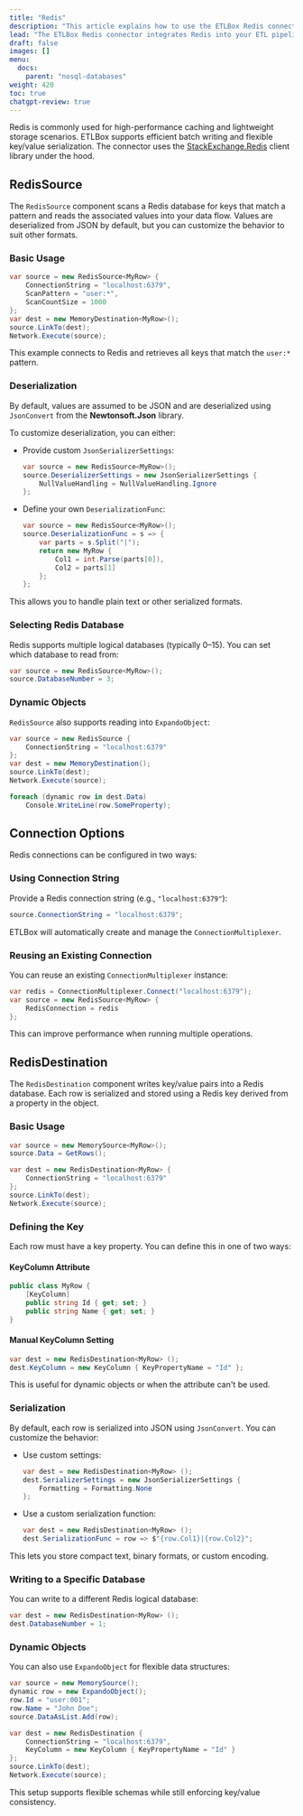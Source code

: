```yaml
---
title: "Redis"
description: "This article explains how to use the ETLBox Redis connectors to read from and write to Redis databases. You'll learn how to scan keys using patterns, control serialization formats, and configure key handling for inserting data."
lead: "The ETLBox Redis connector integrates Redis into your ETL pipelines, allowing high-speed access to key-value data for both reading and writing. With support for custom serialization and dynamic objects, it offers a flexible way to work with one of the most popular in-memory databases."
draft: false
images: []
menu:
  docs:
    parent: "nosql-databases"
weight: 420
toc: true
chatgpt-review: true
---
```


Redis is commonly used for high-performance caching and lightweight storage scenarios. ETLBox supports efficient batch writing and flexible key/value serialization.
The connector uses the [StackExchange.Redis](https://stackexchange.github.io/StackExchange.Redis/) client library under the hood.

## RedisSource

The `RedisSource` component scans a Redis database for keys that match a pattern and reads the associated values into your data flow. Values are deserialized from JSON by default, but you can customize the behavior to suit other formats.

### Basic Usage

```csharp
var source = new RedisSource<MyRow> {
    ConnectionString = "localhost:6379",
    ScanPattern = "user:*",
    ScanCountSize = 1000
};
var dest = new MemoryDestination<MyRow>();
source.LinkTo(dest);
Network.Execute(source);
```

This example connects to Redis and retrieves all keys that match the `user:*` pattern.

### Deserialization

By default, values are assumed to be JSON and are deserialized using `JsonConvert` from the **Newtonsoft.Json** library.

To customize deserialization, you can either:

- Provide custom `JsonSerializerSettings`:

  ```csharp
  var source = new RedisSource<MyRow>();
  source.DeserializerSettings = new JsonSerializerSettings {
      NullValueHandling = NullValueHandling.Ignore
  };
  ```

- Define your own `DeserializationFunc`:

  ```csharp
  var source = new RedisSource<MyRow>();
  source.DeserializationFunc = s => {
      var parts = s.Split("|");
      return new MyRow {
          Col1 = int.Parse(parts[0]),
          Col2 = parts[1]
      };
  };
  ```

This allows you to handle plain text or other serialized formats.

### Selecting Redis Database

Redis supports multiple logical databases (typically 0–15). You can set which database to read from:

```csharp
var source = new RedisSource<MyRow>();
source.DatabaseNumber = 3;
```

### Dynamic Objects

`RedisSource` also supports reading into `ExpandoObject`:

```csharp
var source = new RedisSource {
    ConnectionString = "localhost:6379"
};
var dest = new MemoryDestination();
source.LinkTo(dest);
Network.Execute(source);

foreach (dynamic row in dest.Data)
    Console.WriteLine(row.SomeProperty);
```

## Connection Options

Redis connections can be configured in two ways:

### Using Connection String

Provide a Redis connection string (e.g., `"localhost:6379"`):

```csharp
source.ConnectionString = "localhost:6379";
```

ETLBox will automatically create and manage the `ConnectionMultiplexer`.

### Reusing an Existing Connection

You can reuse an existing `ConnectionMultiplexer` instance:

```csharp
var redis = ConnectionMultiplexer.Connect("localhost:6379");
var source = new RedisSource<MyRow> {
    RedisConnection = redis
};
```

This can improve performance when running multiple operations.

## RedisDestination

The `RedisDestination` component writes key/value pairs into a Redis database. Each row is serialized and stored using a Redis key derived from a property in the object.

### Basic Usage

```csharp
var source = new MemorySource<MyRow>();
source.Data = GetRows();

var dest = new RedisDestination<MyRow> {
    ConnectionString = "localhost:6379"
};
source.LinkTo(dest);
Network.Execute(source);
```

### Defining the Key

Each row must have a key property. You can define this in one of two ways:

#### KeyColumn Attribute

```csharp
public class MyRow {
    [KeyColumn]
    public string Id { get; set; }
    public string Name { get; set; }
}
```

#### Manual KeyColumn Setting

```csharp
var dest = new RedisDestination<MyRow> ();
dest.KeyColumn = new KeyColumn { KeyPropertyName = "Id" };
```

This is useful for dynamic objects or when the attribute can't be used.

### Serialization

By default, each row is serialized into JSON using `JsonConvert`. You can customize the behavior:

- Use custom settings:

  ```csharp
  var dest = new RedisDestination<MyRow> ();
  dest.SerializerSettings = new JsonSerializerSettings {
      Formatting = Formatting.None
  };
  ```

- Use a custom serialization function:

  ```csharp
  var dest = new RedisDestination<MyRow> ();
  dest.SerializationFunc = row => $"{row.Col1}|{row.Col2}";
  ```

This lets you store compact text, binary formats, or custom encoding.

### Writing to a Specific Database

You can write to a different Redis logical database:

```csharp
var dest = new RedisDestination<MyRow> ();
dest.DatabaseNumber = 1;
```

### Dynamic Objects

You can also use `ExpandoObject` for flexible data structures:

```csharp
var source = new MemorySource();
dynamic row = new ExpandoObject();
row.Id = "user:001";
row.Name = "John Doe";
source.DataAsList.Add(row);

var dest = new RedisDestination {
    ConnectionString = "localhost:6379",
    KeyColumn = new KeyColumn { KeyPropertyName = "Id" }
};
source.LinkTo(dest);
Network.Execute(source);
```

This setup supports flexible schemas while still enforcing key/value consistency.

